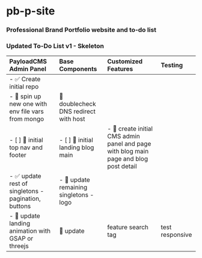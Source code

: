 # pb-p-site
### Professional Brand Portfolio website and to-do list
 
### Updated To-Do List v1 - Skeleton

| PayloadCMS Admin Panel | Base Components | Customized Features | Testing |
| :------------ | :------------------------- | :---------------------------- | :------------------ |
| - ✅ Create initial repo |
| - 🔲 spin up new one with env file vars from mongo | 🔲 doublecheck DNS redirect with host |
| - [ ] 🔲 initial top nav and footer | - [ ] 🔲 initial landing blog main |- 🔲 create initial CMS admin panel and page with blog main page and blog post detail |
| - ✅ update rest of singletons - pagination, buttons | - 🔲 update remaining singletons - logo | | |
| - 🔲 update landing animation with GSAP or threejs | 🔲 update | feature search tag | test responsive |